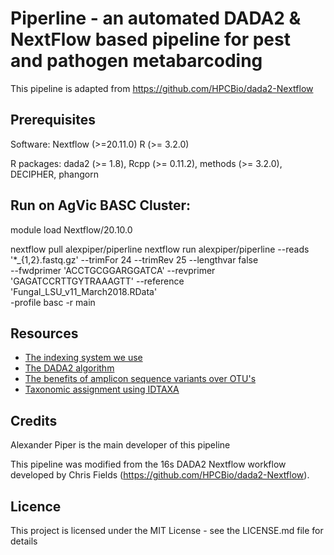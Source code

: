 # Piperline - an automated DADA2 & NextFlow based pipeline for pest and pathogen metabarcoding

This pipeline is adapted from https://github.com/HPCBio/dada2-Nextflow

## Prerequisites

Software:
Nextflow (>=20.11.0)
R (>= 3.2.0)

R packages:
dada2 (>= 1.8), Rcpp (>= 0.11.2), methods (>= 3.2.0), DECIPHER, phangorn


## Run on AgVic BASC Cluster:
module load Nextflow/20.10.0

nextflow pull alexpiper/piperline
nextflow run alexpiper/piperline --reads '*_{1,2}.fastq.gz' --trimFor 24 --trimRev 25 --lengthvar false \
--fwdprimer 'ACCTGCGGARGGATCA' --revprimer 'GAGATCCRTTGYTRAAAGTT' --reference 'Fungal_LSU_v11_March2018.RData' \
-profile basc -r main


## Resources
* [The indexing system we use](https://alexpiper.github.io/iMapPESTS/indexing.html)
* [The DADA2 algorithm](https://www.ncbi.nlm.nih.gov/pmc/articles/PMC4927377/)
* [The benefits of amplicon sequence variants over OTU's](https://www.nature.com/articles/ismej2017119)
* [Taxonomic assignment using IDTAXA](https://microbiomejournal.biomedcentral.com/articles/10.1186/s40168-018-0521-5)


## Credits

Alexander Piper is the main developer of this pipeline

This pipeline was modified from the 16s DADA2 Nextflow workflow developed by Chris Fields (https://github.com/HPCBio/dada2-Nextflow).

## Licence

This project is licensed under the MIT License - see the LICENSE.md file for details

